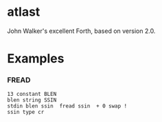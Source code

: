 # atlast

John Walker's excellent Forth, based on version 2.0.

# Examples

### FREAD

```
13 constant BLEN
blen string SSIN
stdin blen ssin  fread ssin  + 0 swap !
ssin type cr
```

